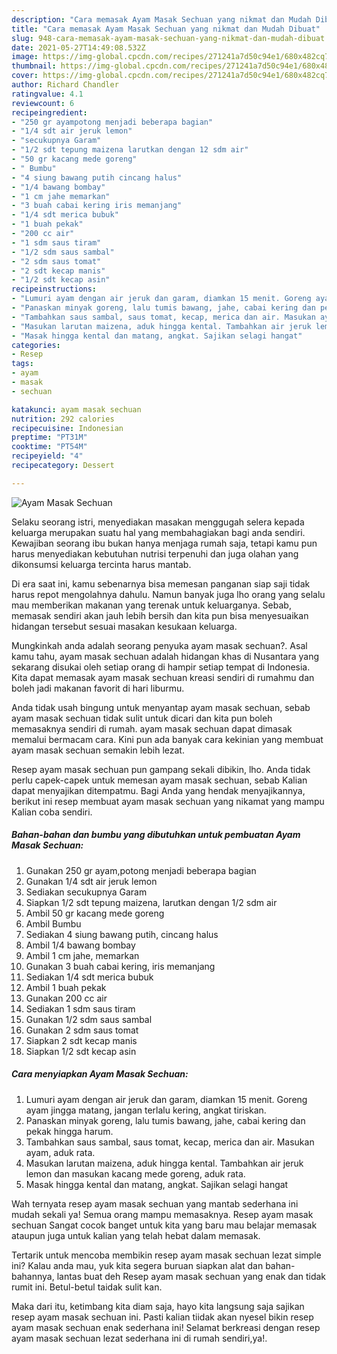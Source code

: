 ```yaml
---
description: "Cara memasak Ayam Masak Sechuan yang nikmat dan Mudah Dibuat"
title: "Cara memasak Ayam Masak Sechuan yang nikmat dan Mudah Dibuat"
slug: 948-cara-memasak-ayam-masak-sechuan-yang-nikmat-dan-mudah-dibuat
date: 2021-05-27T14:49:08.532Z
image: https://img-global.cpcdn.com/recipes/271241a7d50c94e1/680x482cq70/ayam-masak-sechuan-foto-resep-utama.jpg
thumbnail: https://img-global.cpcdn.com/recipes/271241a7d50c94e1/680x482cq70/ayam-masak-sechuan-foto-resep-utama.jpg
cover: https://img-global.cpcdn.com/recipes/271241a7d50c94e1/680x482cq70/ayam-masak-sechuan-foto-resep-utama.jpg
author: Richard Chandler
ratingvalue: 4.1
reviewcount: 6
recipeingredient:
- "250 gr ayampotong menjadi beberapa bagian"
- "1/4 sdt air jeruk lemon"
- "secukupnya Garam"
- "1/2 sdt tepung maizena larutkan dengan 12 sdm air"
- "50 gr kacang mede goreng"
- " Bumbu"
- "4 siung bawang putih cincang halus"
- "1/4 bawang bombay"
- "1 cm jahe memarkan"
- "3 buah cabai kering iris memanjang"
- "1/4 sdt merica bubuk"
- "1 buah pekak"
- "200 cc air"
- "1 sdm saus tiram"
- "1/2 sdm saus sambal"
- "2 sdm saus tomat"
- "2 sdt kecap manis"
- "1/2 sdt kecap asin"
recipeinstructions:
- "Lumuri ayam dengan air jeruk dan garam, diamkan 15 menit. Goreng ayam jingga matang, jangan terlalu kering, angkat tiriskan."
- "Panaskan minyak goreng, lalu tumis bawang, jahe, cabai kering dan pekak hingga harum."
- "Tambahkan saus sambal, saus tomat, kecap, merica dan air. Masukan ayam, aduk rata."
- "Masukan larutan maizena, aduk hingga kental. Tambahkan air jeruk lemon dan masukan kacang mede goreng, aduk rata."
- "Masak hingga kental dan matang, angkat. Sajikan selagi hangat"
categories:
- Resep
tags:
- ayam
- masak
- sechuan

katakunci: ayam masak sechuan 
nutrition: 292 calories
recipecuisine: Indonesian
preptime: "PT31M"
cooktime: "PT54M"
recipeyield: "4"
recipecategory: Dessert

---
```



![Ayam Masak Sechuan](https://img-global.cpcdn.com/recipes/271241a7d50c94e1/680x482cq70/ayam-masak-sechuan-foto-resep-utama.jpg)

Selaku seorang istri, menyediakan masakan menggugah selera kepada keluarga merupakan suatu hal yang membahagiakan bagi anda sendiri. Kewajiban seorang ibu bukan hanya menjaga rumah saja, tetapi kamu pun harus menyediakan kebutuhan nutrisi terpenuhi dan juga olahan yang dikonsumsi keluarga tercinta harus mantab.

Di era  saat ini, kamu sebenarnya bisa memesan panganan siap saji tidak harus repot mengolahnya dahulu. Namun banyak juga lho orang yang selalu mau memberikan makanan yang terenak untuk keluarganya. Sebab, memasak sendiri akan jauh lebih bersih dan kita pun bisa menyesuaikan hidangan tersebut sesuai masakan kesukaan keluarga. 



Mungkinkah anda adalah seorang penyuka ayam masak sechuan?. Asal kamu tahu, ayam masak sechuan adalah hidangan khas di Nusantara yang sekarang disukai oleh setiap orang di hampir setiap tempat di Indonesia. Kita dapat memasak ayam masak sechuan kreasi sendiri di rumahmu dan boleh jadi makanan favorit di hari liburmu.

Anda tidak usah bingung untuk menyantap ayam masak sechuan, sebab ayam masak sechuan tidak sulit untuk dicari dan kita pun boleh memasaknya sendiri di rumah. ayam masak sechuan dapat dimasak memalui bermacam cara. Kini pun ada banyak cara kekinian yang membuat ayam masak sechuan semakin lebih lezat.

Resep ayam masak sechuan pun gampang sekali dibikin, lho. Anda tidak perlu capek-capek untuk memesan ayam masak sechuan, sebab Kalian dapat menyajikan ditempatmu. Bagi Anda yang hendak menyajikannya, berikut ini resep membuat ayam masak sechuan yang nikamat yang mampu Kalian coba sendiri.

<!--inarticleads1-->

##### Bahan-bahan dan bumbu yang dibutuhkan untuk pembuatan Ayam Masak Sechuan:

1. Gunakan 250 gr ayam,potong menjadi beberapa bagian
1. Gunakan 1/4 sdt air jeruk lemon
1. Sediakan secukupnya Garam
1. Siapkan 1/2 sdt tepung maizena, larutkan dengan 1/2 sdm air
1. Ambil 50 gr kacang mede goreng
1. Ambil  Bumbu
1. Sediakan 4 siung bawang putih, cincang halus
1. Ambil 1/4 bawang bombay
1. Ambil 1 cm jahe, memarkan
1. Gunakan 3 buah cabai kering, iris memanjang
1. Sediakan 1/4 sdt merica bubuk
1. Ambil 1 buah pekak
1. Gunakan 200 cc air
1. Sediakan 1 sdm saus tiram
1. Gunakan 1/2 sdm saus sambal
1. Gunakan 2 sdm saus tomat
1. Siapkan 2 sdt kecap manis
1. Siapkan 1/2 sdt kecap asin




<!--inarticleads2-->

##### Cara menyiapkan Ayam Masak Sechuan:

1. Lumuri ayam dengan air jeruk dan garam, diamkan 15 menit. Goreng ayam jingga matang, jangan terlalu kering, angkat tiriskan.
1. Panaskan minyak goreng, lalu tumis bawang, jahe, cabai kering dan pekak hingga harum.
1. Tambahkan saus sambal, saus tomat, kecap, merica dan air. Masukan ayam, aduk rata.
1. Masukan larutan maizena, aduk hingga kental. Tambahkan air jeruk lemon dan masukan kacang mede goreng, aduk rata.
1. Masak hingga kental dan matang, angkat. Sajikan selagi hangat




Wah ternyata resep ayam masak sechuan yang mantab sederhana ini mudah sekali ya! Semua orang mampu memasaknya. Resep ayam masak sechuan Sangat cocok banget untuk kita yang baru mau belajar memasak ataupun juga untuk kalian yang telah hebat dalam memasak.

Tertarik untuk mencoba membikin resep ayam masak sechuan lezat simple ini? Kalau anda mau, yuk kita segera buruan siapkan alat dan bahan-bahannya, lantas buat deh Resep ayam masak sechuan yang enak dan tidak rumit ini. Betul-betul taidak sulit kan. 

Maka dari itu, ketimbang kita diam saja, hayo kita langsung saja sajikan resep ayam masak sechuan ini. Pasti kalian tiidak akan nyesel bikin resep ayam masak sechuan enak sederhana ini! Selamat berkreasi dengan resep ayam masak sechuan lezat sederhana ini di rumah sendiri,ya!.

